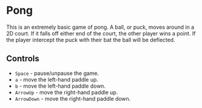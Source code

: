 # Pong

This is an extremely basic game of pong. A ball, or puck, moves around in a 2D court. If it falls off either end of the court, the other player wins a point. If the player intercept the puck with their bat the ball will be deflected.

## Controls
- `Space` - pause/unpause the game.
- `a` - move the left-hand paddle up.
- `b` - move the left-hand paddle down.
- `ArrowUp` - move the right-hand paddle up.
- `ArrowDown` - move the right-hand paddle down.